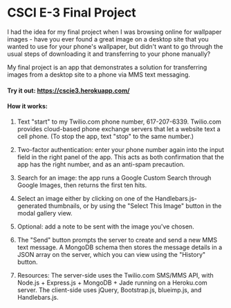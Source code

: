 # CSCI E-3 Final Project

I had the idea for my final project when I was browsing online for wallpaper images - have you ever found a great image on a desktop site that you wanted to use for your phone's wallpaper, but didn't want to go through the usual steps of downloading it and transferring to your phone manually?

My final project is an app that demonstrates a solution for transferring images from a desktop site to a phone via MMS text messaging.

#### Try it out: https://cscie3.herokuapp.com/

#### How it works:

1. Text "start" to my Twilio.com phone number, 617-207-6339. Twilio.com provides cloud-based phone exchange servers that let a website text a cell phone. (To stop the app, text "stop" to the same number.)

2. Two-factor authentication: enter your phone number again into the input field in the right panel of the app. This acts as both confirmation that the app has the right number, and as an anti-spam precaution.

3. Search for an image: the app runs a Google Custom Search through Google Images, then returns the first ten hits.

4. Select an image either by clicking on one of the Handlebars.js-generated thumbnails, or by using the "Select This Image" button in the modal gallery view.

5. Optional: add a note to be sent with the image you've chosen.

6. The "Send" button prompts the server to create and send a new MMS text message. A MongoDB schema then stores the message details in a JSON array on the server, which you can view using the "History" button.

7. Resources: The server-side uses the Twilio.com SMS/MMS API, with Node.js + Express.js + MongoDB + Jade running on a Heroku.com server. The client-side uses jQuery, Bootstrap.js, blueimp.js, and Handlebars.js.
